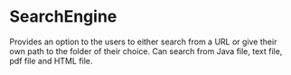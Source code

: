 # SearchEngine
Provides an option to the users to either search from a URL or give their own path to the folder of their choice.
Can search from Java file, text file, pdf file and HTML file.
